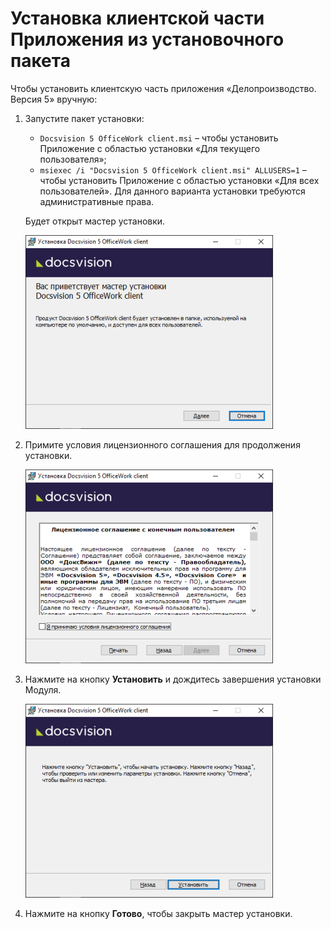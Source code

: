 # Установка клиентской части Приложения из установочного пакета

Чтобы установить клиентскую часть приложения «Делопроизводство. Версия 5» вручную:

1. Запустите пакет установки:

   - `Docsvision 5 OfficeWork client.msi` – чтобы установить Приложение с областью установки «Для текущего пользователя»;
   - `msiexec /i "Docsvision 5 OfficeWork client.msi" ALLUSERS=1` – чтобы установить Приложение с областью установки «Для всех пользователей». Для данного варианта установки требуются административные права.

   Будет открыт мастер установки.

   ![Мастер установки клиентской части приложения «Делопроизводство. Версия 5»](img/Install_c_1.png "Мастер установки клиентской части приложения «Делопроизводство. Версия 5»")

2. Примите условия лицензионного соглашения для продолжения установки.

   ![Условия лицензионного соглашения](img/Install_c_2.png "Условия лицензионного соглашения")

3. Нажмите на кнопку **Установить** и дождитесь завершения установки Модуля.

   ![Мастер установки клиентской части приложения «Делопроизводство. Версия 5»](img/Install_c_3.png "Мастер установки клиентской части приложения «Делопроизводство. Версия 5»")

4. Нажмите на кнопку **Готово**, чтобы закрыть мастер установки.
